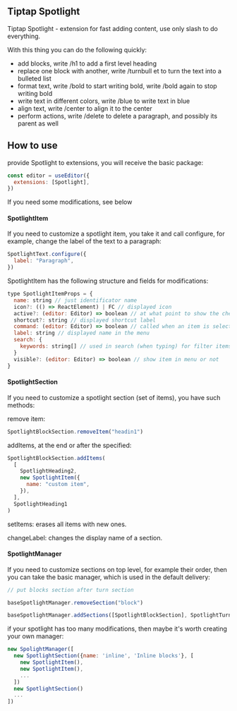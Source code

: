 ## Tiptap Spotlight

Tiptap Spotlight - extension for fast adding content, use only slash to do everything.

With this thing you can do the following quickly:

- add blocks, write /h1 to add a first level heading
- replace one block with another, write /turnbull et to turn the text into a bulleted list
- format text, write /bold to start writing bold, write /bold again to stop writing bold
- write text in different colors, write /blue to write text in blue
- align text, write /center to align it to the center
- perform actions, write /delete to delete a paragraph, and possibly its parent as well

## How to use

provide Spotlight to extensions, you will receive the basic package:

```javascript
const editor = useEditor({
  extensions: [Spotlight],
})
```

If you need some modifications, see below

#### SpotlightItem

If you need to customize a spotlight item, you take it and call configure, for example, change the label of the text to a paragraph:

```javascript
SpotlightText.configure({
  label: "Paragraph",
})
```

SpotlightItem has the following structure and fields for modifications:

```javascript
type SpotlightItemProps = {
  name: string // just identificator name
  icon?: (() => ReactElement) | FC // displayed icon
  active?: (editor: Editor) => boolean // at what point to show the check mark on the item
  shortcut?: string // displayed shortcut label
  command: (editor: Editor) => boolean // called when an item is selected
  label: string // displayed name in the menu
  search: {
    keywords: string[] // used in search (when typing) for filter items
  }
  visible?: (editor: Editor) => boolean // show item in menu or not
}
```

#### SpotlightSection

If you need to customize a spotlight section (set of items), you have such methods:

remove item:

```javascript
SpotlightBlockSection.removeItem("headin1")
```

addItems, at the end or after the specified:

```javascript
SpotlightBlockSection.addItems(
  [
    SpotlightHeading2,
    new SpotlightItem({
      name: "custom item",
    }),
  ],
  SpotlightHeading1
)
```

setItems: erases all items with new ones.

changeLabel: changes the display name of a section.

#### SpotlightManager

If you need to customize sections on top level, for example their order, then you can take the basic manager, which is used in the default delivery:

```javascript
// put blocks section after turn section

baseSpotlightManager.removeSection("block")

baseSpotlightManager.addSections([SpotlightBlockSection], SpotlightTurnSection)
```

if your spotlight has too many modifications, then maybe it's worth creating your own manager:

```javascript
new SpolightManager([
  new SpotlightSection({name: 'inline', 'Inline blocks'}, [
    new SpotlightItem(),
    new SpotlightItem(),
    ...
  ])
  new SpotlightSection()
  ...
])
```
